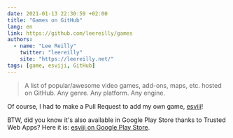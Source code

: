 ```yaml
---
date: 2021-01-13 22:30:59 +02:00
title: "Games on GitHub"
lang: en
link: https://github.com/leereilly/games
authors:
  - name: "Lee Reilly"
    twitter: "leereilly"
    site: "https://leereilly.net/"
tags: [game, esviji, GitHub]
---
```


> A list of popular/awesome video games, add-ons, maps, etc. hosted on GitHub. Any genre. Any platform. Any engine.

Of course, I had to make a Pull Request to add my own game, [esviji](https://play.esviji.com/)!

BTW, did you know it's also available in Google Play Store thanks to Trusted Web Apps? Here it is: [esviji on Google Play Store](https://play.google.com/store/apps/details?id=com.esviji.twa).